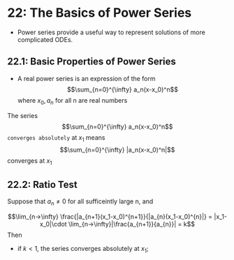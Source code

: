 # 22: The Basics of Power Series 
- Power series provide a useful way to represent solutions of more complicated ODEs. 

## 22.1: Basic Properties of Power Series 
- A real power series is an expression of the form 
$$\sum_{n=0}^{\infty} a_n(x-x_0)^n$$
where $x_0, a_n$ for all n are real numbers

The series 
$$\sum_{n=0}^{\infty} a_n(x-x_0)^n$$
`converges absolutely` at $x_1$ means 
$$\sum_{n=0}^{\infty} |a_n(x-x_0)^n|$$
converges at $x_1$
## 22.2: Ratio Test 

Suppose that $a_n \ne 0$ for all sufficeintly large n, and 

$$\lim_{n->\infty} \frac{|a_{n+1}(x_1-x_0)^{n+1}}{|a_{n}(x_1-x_0)^{n}|} = |x_1-x_0|\cdot \lim_{n->\infty}|\frac{a_{n+1}}{a_{n}}| = k$$
Then 
-   if $k < 1$, the series converges absolutely at $x_1$;
